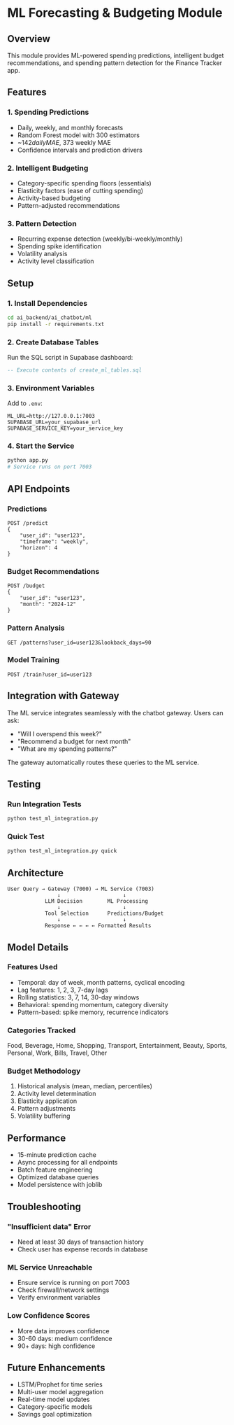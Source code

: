 # ML Forecasting & Budgeting Module

## Overview
This module provides ML-powered spending predictions, intelligent budget recommendations, and spending pattern detection for the Finance Tracker app.

## Features

### 1. Spending Predictions
- Daily, weekly, and monthly forecasts
- Random Forest model with 300 estimators
- ~$142 daily MAE, ~$373 weekly MAE
- Confidence intervals and prediction drivers

### 2. Intelligent Budgeting
- Category-specific spending floors (essentials)
- Elasticity factors (ease of cutting spending)
- Activity-based budgeting
- Pattern-adjusted recommendations

### 3. Pattern Detection
- Recurring expense detection (weekly/bi-weekly/monthly)
- Spending spike identification
- Volatility analysis
- Activity level classification

## Setup

### 1. Install Dependencies
```bash
cd ai_backend/ai_chatbot/ml
pip install -r requirements.txt
```

### 2. Create Database Tables
Run the SQL script in Supabase dashboard:
```sql
-- Execute contents of create_ml_tables.sql
```

### 3. Environment Variables
Add to `.env`:
```env
ML_URL=http://127.0.0.1:7003
SUPABASE_URL=your_supabase_url
SUPABASE_SERVICE_KEY=your_service_key
```

### 4. Start the Service
```bash
python app.py
# Service runs on port 7003
```

## API Endpoints

### Predictions
```http
POST /predict
{
    "user_id": "user123",
    "timeframe": "weekly",
    "horizon": 4
}
```

### Budget Recommendations
```http
POST /budget
{
    "user_id": "user123",
    "month": "2024-12"
}
```

### Pattern Analysis
```http
GET /patterns?user_id=user123&lookback_days=90
```

### Model Training
```http
POST /train?user_id=user123
```

## Integration with Gateway

The ML service integrates seamlessly with the chatbot gateway. Users can ask:
- "Will I overspend this week?"
- "Recommend a budget for next month"
- "What are my spending patterns?"

The gateway automatically routes these queries to the ML service.

## Testing

### Run Integration Tests
```bash
python test_ml_integration.py
```

### Quick Test
```bash
python test_ml_integration.py quick
```

## Architecture

```
User Query → Gateway (7000) → ML Service (7003)
                ↓                    ↓
            LLM Decision        ML Processing
                ↓                    ↓
            Tool Selection      Predictions/Budget
                ↓                    ↓
            Response ← ← ← ← Formatted Results
```

## Model Details

### Features Used
- Temporal: day of week, month patterns, cyclical encoding
- Lag features: 1, 2, 3, 7-day lags
- Rolling statistics: 3, 7, 14, 30-day windows
- Behavioral: spending momentum, category diversity
- Pattern-based: spike memory, recurrence indicators

### Categories Tracked
Food, Beverage, Home, Shopping, Transport, Entertainment, Beauty, Sports, Personal, Work, Bills, Travel, Other

### Budget Methodology
1. Historical analysis (mean, median, percentiles)
2. Activity level determination
3. Elasticity application
4. Pattern adjustments
5. Volatility buffering

## Performance

- 15-minute prediction cache
- Async processing for all endpoints
- Batch feature engineering
- Optimized database queries
- Model persistence with joblib

## Troubleshooting

### "Insufficient data" Error
- Need at least 30 days of transaction history
- Check user has expense records in database

### ML Service Unreachable
- Ensure service is running on port 7003
- Check firewall/network settings
- Verify environment variables

### Low Confidence Scores
- More data improves confidence
- 30-60 days: medium confidence
- 90+ days: high confidence

## Future Enhancements

- LSTM/Prophet for time series
- Multi-user model aggregation
- Real-time model updates
- Category-specific models
- Savings goal optimization